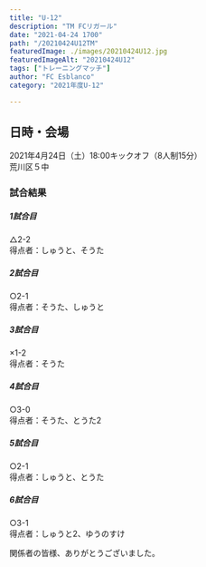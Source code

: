 ```yaml
---
title: "U-12"
description: "TM FCリガール"
date: "2021-04-24 1700"
path: "/20210424U12TM"
featuredImage: ./images/20210424U12.jpg
featuredImageAlt: "20210424U12"
tags: ["トレーニングマッチ"]
author: "FC Esblanco"
category: "2021年度U-12"

---
```




## 日時・会場

2021年4月24日（土）18:00キックオフ（8人制15分）  
荒川区５中

### 試合結果

#####  1試合目  
△2-2  
得点者：しゅうと、そうた

##### 2試合目  
○2-1  
得点者：そうた、しゅうと

##### 3試合目  
×1-2  
得点者：そうた

##### 4試合目  
○3-0  
得点者：そうた、とうた2

##### 5試合目
○2-1  
得点者：しゅうと、とうた

##### 6試合目  
○3-1    
得点者：しゅうと2、ゆうのすけ


関係者の皆様、ありがとうございました。
